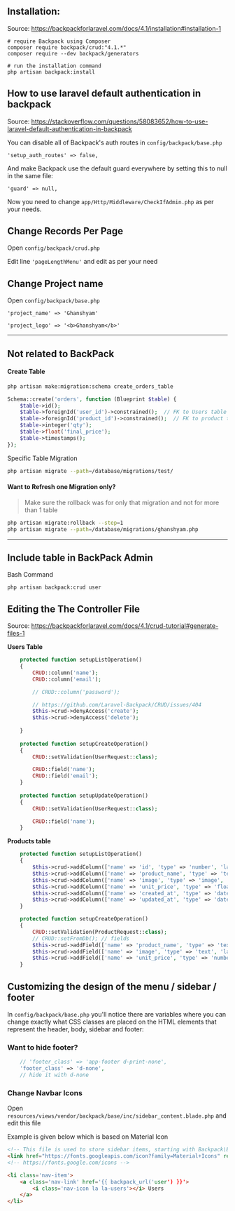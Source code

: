 ## Installation:

Source: https://backpackforlaravel.com/docs/4.1/installation#installation-1

```
# require Backpack using Composer
composer require backpack/crud:"4.1.*"
composer require --dev backpack/generators

# run the installation command
php artisan backpack:install
```

## How to use laravel default authentication in backpack

Source: https://stackoverflow.com/questions/58083652/how-to-use-laravel-default-authentication-in-backpack

You can disable all of Backpack's auth routes in `config/backpack/base.php`
```
'setup_auth_routes' => false,
```

And make Backpack use the default guard everywhere by setting this to null in the same file:
```
'guard' => null,
```

Now you need to change `app/Http/Middleware/CheckIfAdmin.php` as per your needs.


## Change Records Per Page

Open `config/backpack/crud.php`

Edit line `'pageLengthMenu'` and edit as per your need

## Change Project name

Open `config/backpack/base.php`

```
'project_name' => 'Ghanshyam'
```

```
'project_logo' => '<b>Ghanshyam</b>'
```


-----
## Not related to BackPack

#### Create Table
```bash
php artisan make:migration:schema create_orders_table
```

```php
Schema::create('orders', function (Blueprint $table) {
    $table->id();
    $table->foreignId('user_id')->constrained();  // FK to Users table
    $table->foreignId('product_id')->constrained();  // FK to product table
    $table->integer('qty');
    $table->float('final_price');
    $table->timestamps();
});
```

Specific Table Migration
```bash
php artisan migrate --path=/database/migrations/test/
```

#### Want to Refresh one Migration only?

> Make sure the rollback was for only that migration and not for more than 1 table

```bash
php artisan migrate:rollback --step=1
php artisan migrate --path=/database/migrations/ghanshyam.php
```
-----

## Include table in BackPack Admin

Bash Command
```
php artisan backpack:crud user
```

## Editing the The Controller File

Source: 
https://backpackforlaravel.com/docs/4.1/crud-tutorial#generate-files-1


**Users Table**

```php
    protected function setupListOperation()
    {
        CRUD::column('name');
        CRUD::column('email');

        // CRUD::column('password');

        // https://github.com/Laravel-Backpack/CRUD/issues/404
        $this->crud->denyAccess('create');
        $this->crud->denyAccess('delete');
        
    }
    
    protected function setupCreateOperation()
    {
        CRUD::setValidation(UserRequest::class);

        CRUD::field('name');
        CRUD::field('email');
    }
    
    protected function setupUpdateOperation()
    {
        CRUD::setValidation(UserRequest::class);

        CRUD::field('name');
    }

```

**Products table**

```php
    protected function setupListOperation()
    {
        $this->crud->addColumn(['name' => 'id', 'type' => 'number', 'label' => 'Id']);
        $this->crud->addColumn(['name' => 'product_name', 'type' => 'text', 'label' => 'Product Name']);
        $this->crud->addColumn(['name' => 'image', 'type' => 'image', 'label' => 'Image']);
        $this->crud->addColumn(['name' => 'unit_price', 'type' => 'float', 'label' => 'Unit Price']);
        $this->crud->addColumn(['name' => 'created_at', 'type' => 'date', 'label' => 'Date Created']);
        $this->crud->addColumn(['name' => 'updated_at', 'type' => 'date', 'label' => 'Last Modified']);
    }

    protected function setupCreateOperation()
    {
        CRUD::setValidation(ProductRequest::class);
        // CRUD::setFromDb(); // fields
        $this->crud->addField(['name' => 'product_name', 'type' => 'text', 'label' => 'Product Name']);
        $this->crud->addField(['name' => 'image', 'type' => 'text', 'label' => 'Image']);
        $this->crud->addField(['name' => 'unit_price', 'type' => 'number', 'label' => 'Unit Price']);
    }

```

## Customizing the design of the menu / sidebar / footer

In `config/backpack/base.php` you'll notice there are variables where you can change exactly what CSS classes are placed on the HTML elements that represent the header, body, sidebar and footer:

### Want to hide footer?
```php
    // 'footer_class' => 'app-footer d-print-none',
    'footer_class' => 'd-none',
    // hide it with d-none
```

### Change Navbar Icons
Open `resources/views/vendor/backpack/base/inc/sidebar_content.blade.php` and edit this file

Example is given below which is based on Material Icon

```html
<!-- This file is used to store sidebar items, starting with Backpack\Base 0.9.0 -->
<link href="https://fonts.googleapis.com/icon?family=Material+Icons" rel="stylesheet">
<!-- https://fonts.google.com/icons -->

<li class='nav-item'>
    <a class='nav-link' href='{{ backpack_url('user') }}'>
        <i class='nav-icon la la-users'></i> Users
    </a>
</li>
```
